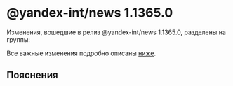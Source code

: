 # @yandex-int/news 1.1365.0

<!-- ЧЕЛОВЕЧЕСКОЕ ВСТУПЛЕНИЕ -->

Изменения, вошедшие в релиз @yandex-int/news 1.1365.0, разделены на группы:

Все важные изменения подробно описаны [ниже](#Пояснения).

## Пояснения

